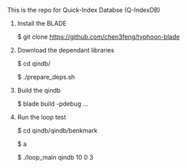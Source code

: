 This is the repo for Quick-Index Databse (Q-IndexDB)


1. Install the BLADE 

    $ git clone https://github.com/chen3feng/typhoon-blade

2. Download the dependant libraries

    $ cd qindb/
    
    $ ./prepare_deps.sh

3. Build the qindb

    $ blade build -pdebug ...

4. Run the loop test

    $ cd qindb/qindb/benkmark
    
    $ a
    
    $ ./loop_main qindb 10 0 3
